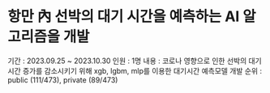 # 항만 內 선박의 대기 시간을 예측하는 AI 알고리즘을 개발

기간 : 2023.09.25 ~ 2023.10.30
인원 : 1명
내용 : 코로나 영향으로 인한 선박의 대기시간 증가를 감소시키기 위해 xgb, lgbm, mlp를 이용한 대기시간 예측모델 개발
순위 : public (111/473), private (89/473)

